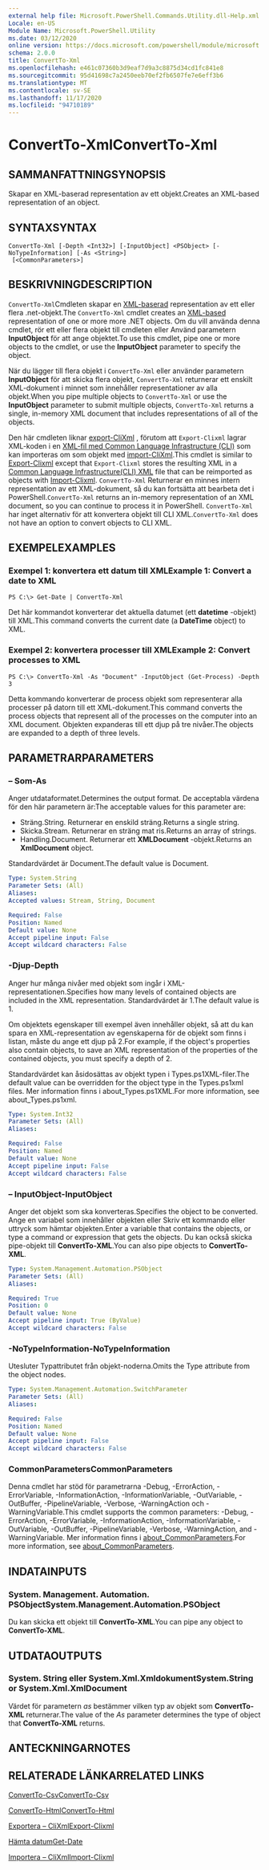```yaml
---
external help file: Microsoft.PowerShell.Commands.Utility.dll-Help.xml
Locale: en-US
Module Name: Microsoft.PowerShell.Utility
ms.date: 03/12/2020
online version: https://docs.microsoft.com/powershell/module/microsoft.powershell.utility/convertto-xml?view=powershell-7.2&WT.mc_id=ps-gethelp
schema: 2.0.0
title: ConvertTo-Xml
ms.openlocfilehash: e461c07360b3d9eaf7d9a3c8875d34cd1fc841e8
ms.sourcegitcommit: 95d41698c7a2450eeb70ef2fb6507fe7e6eff3b6
ms.translationtype: MT
ms.contentlocale: sv-SE
ms.lasthandoff: 11/17/2020
ms.locfileid: "94710189"
---
```

# <span data-ttu-id="bc38a-102">ConvertTo-Xml</span><span class="sxs-lookup"><span data-stu-id="bc38a-102">ConvertTo-Xml</span></span>

## <span data-ttu-id="bc38a-103">SAMMANFATTNING</span><span class="sxs-lookup"><span data-stu-id="bc38a-103">SYNOPSIS</span></span>
<span data-ttu-id="bc38a-104">Skapar en XML-baserad representation av ett objekt.</span><span class="sxs-lookup"><span data-stu-id="bc38a-104">Creates an XML-based representation of an object.</span></span>

## <span data-ttu-id="bc38a-105">SYNTAX</span><span class="sxs-lookup"><span data-stu-id="bc38a-105">SYNTAX</span></span>

```
ConvertTo-Xml [-Depth <Int32>] [-InputObject] <PSObject> [-NoTypeInformation] [-As <String>]
 [<CommonParameters>]
```

## <span data-ttu-id="bc38a-106">BESKRIVNING</span><span class="sxs-lookup"><span data-stu-id="bc38a-106">DESCRIPTION</span></span>

<span data-ttu-id="bc38a-107">`ConvertTo-Xml`Cmdleten skapar en [XML-baserad](/dotnet/api/system.xml.xmldocument) representation av ett eller flera .net-objekt.</span><span class="sxs-lookup"><span data-stu-id="bc38a-107">The `ConvertTo-Xml` cmdlet creates an [XML-based](/dotnet/api/system.xml.xmldocument) representation of one or more more .NET objects.</span></span> <span data-ttu-id="bc38a-108">Om du vill använda denna cmdlet, rör ett eller flera objekt till cmdleten eller Använd parametern **InputObject** för att ange objektet.</span><span class="sxs-lookup"><span data-stu-id="bc38a-108">To use this cmdlet, pipe one or more objects to the cmdlet, or use the **InputObject** parameter to specify the object.</span></span>

<span data-ttu-id="bc38a-109">När du lägger till flera objekt i `ConvertTo-Xml` eller använder parametern **InputObject** för att skicka flera objekt, `ConvertTo-Xml` returnerar ett enskilt XML-dokument i minnet som innehåller representationer av alla objekt.</span><span class="sxs-lookup"><span data-stu-id="bc38a-109">When you pipe multiple objects to `ConvertTo-Xml` or use the **InputObject** parameter to submit multiple objects, `ConvertTo-Xml` returns a single, in-memory XML document that includes representations of all of the objects.</span></span>

<span data-ttu-id="bc38a-110">Den här cmdleten liknar [export-CliXml](./Export-Clixml.md) , förutom att `Export-Clixml` lagrar XML-koden i en [XML-fil med Common Language Infrastructure (CLI)](https://www.ecma-international.org/publications/standards/Ecma-335.htm) som kan importeras om som objekt med [import-CliXml](./Import-Clixml.md).</span><span class="sxs-lookup"><span data-stu-id="bc38a-110">This cmdlet is similar to [Export-Clixml](./Export-Clixml.md) except that `Export-Clixml` stores the resulting XML in a [Common Language Infrastructure(CLI) XML](https://www.ecma-international.org/publications/standards/Ecma-335.htm) file that can be reimported as objects with [Import-Clixml](./Import-Clixml.md).</span></span> <span data-ttu-id="bc38a-111">`ConvertTo-Xml` Returnerar en minnes intern representation av ett XML-dokument, så du kan fortsätta att bearbeta det i PowerShell.</span><span class="sxs-lookup"><span data-stu-id="bc38a-111">`ConvertTo-Xml` returns an in-memory representation of an XML document, so you can continue to process it in PowerShell.</span></span> <span data-ttu-id="bc38a-112">`ConvertTo-Xml` har inget alternativ för att konvertera objekt till CLI XML.</span><span class="sxs-lookup"><span data-stu-id="bc38a-112">`ConvertTo-Xml` does not have an option to convert objects to CLI XML.</span></span>

## <span data-ttu-id="bc38a-113">EXEMPEL</span><span class="sxs-lookup"><span data-stu-id="bc38a-113">EXAMPLES</span></span>

### <span data-ttu-id="bc38a-114">Exempel 1: konvertera ett datum till XML</span><span class="sxs-lookup"><span data-stu-id="bc38a-114">Example 1: Convert a date to XML</span></span>

```
PS C:\> Get-Date | ConvertTo-Xml
```

<span data-ttu-id="bc38a-115">Det här kommandot konverterar det aktuella datumet (ett **datetime** -objekt) till XML.</span><span class="sxs-lookup"><span data-stu-id="bc38a-115">This command converts the current date (a **DateTime** object) to XML.</span></span>

### <span data-ttu-id="bc38a-116">Exempel 2: konvertera processer till XML</span><span class="sxs-lookup"><span data-stu-id="bc38a-116">Example 2: Convert processes to XML</span></span>

```
PS C:\> ConvertTo-Xml -As "Document" -InputObject (Get-Process) -Depth 3
```

<span data-ttu-id="bc38a-117">Detta kommando konverterar de process objekt som representerar alla processer på datorn till ett XML-dokument.</span><span class="sxs-lookup"><span data-stu-id="bc38a-117">This command converts the process objects that represent all of the processes on the computer into an XML document.</span></span> <span data-ttu-id="bc38a-118">Objekten expanderas till ett djup på tre nivåer.</span><span class="sxs-lookup"><span data-stu-id="bc38a-118">The objects are expanded to a depth of three levels.</span></span>

## <span data-ttu-id="bc38a-119">PARAMETRAR</span><span class="sxs-lookup"><span data-stu-id="bc38a-119">PARAMETERS</span></span>

### <span data-ttu-id="bc38a-120">– Som</span><span class="sxs-lookup"><span data-stu-id="bc38a-120">-As</span></span>

<span data-ttu-id="bc38a-121">Anger utdataformatet.</span><span class="sxs-lookup"><span data-stu-id="bc38a-121">Determines the output format.</span></span>
<span data-ttu-id="bc38a-122">De acceptabla värdena för den här parametern är:</span><span class="sxs-lookup"><span data-stu-id="bc38a-122">The acceptable values for this parameter are:</span></span>

- <span data-ttu-id="bc38a-123">Sträng.</span><span class="sxs-lookup"><span data-stu-id="bc38a-123">String.</span></span>
<span data-ttu-id="bc38a-124">Returnerar en enskild sträng.</span><span class="sxs-lookup"><span data-stu-id="bc38a-124">Returns a single string.</span></span>
- <span data-ttu-id="bc38a-125">Skicka.</span><span class="sxs-lookup"><span data-stu-id="bc38a-125">Stream.</span></span>
<span data-ttu-id="bc38a-126">Returnerar en sträng mat ris.</span><span class="sxs-lookup"><span data-stu-id="bc38a-126">Returns an array of strings.</span></span>
- <span data-ttu-id="bc38a-127">Handling.</span><span class="sxs-lookup"><span data-stu-id="bc38a-127">Document.</span></span>
<span data-ttu-id="bc38a-128">Returnerar ett **XMLDocument** -objekt.</span><span class="sxs-lookup"><span data-stu-id="bc38a-128">Returns an **XmlDocument** object.</span></span>

<span data-ttu-id="bc38a-129">Standardvärdet är Document.</span><span class="sxs-lookup"><span data-stu-id="bc38a-129">The default value is Document.</span></span>

```yaml
Type: System.String
Parameter Sets: (All)
Aliases:
Accepted values: Stream, String, Document

Required: False
Position: Named
Default value: None
Accept pipeline input: False
Accept wildcard characters: False
```

### <span data-ttu-id="bc38a-130">-Djup</span><span class="sxs-lookup"><span data-stu-id="bc38a-130">-Depth</span></span>

<span data-ttu-id="bc38a-131">Anger hur många nivåer med objekt som ingår i XML-representationen.</span><span class="sxs-lookup"><span data-stu-id="bc38a-131">Specifies how many levels of contained objects are included in the XML representation.</span></span> <span data-ttu-id="bc38a-132">Standardvärdet är 1.</span><span class="sxs-lookup"><span data-stu-id="bc38a-132">The default value is 1.</span></span>

<span data-ttu-id="bc38a-133">Om objektets egenskaper till exempel även innehåller objekt, så att du kan spara en XML-representation av egenskaperna för de objekt som finns i listan, måste du ange ett djup på 2.</span><span class="sxs-lookup"><span data-stu-id="bc38a-133">For example, if the object's properties also contain objects, to save an XML representation of the properties of the contained objects, you must specify a depth of 2.</span></span>

<span data-ttu-id="bc38a-134">Standardvärdet kan åsidosättas av objekt typen i Types.ps1XML-filer.</span><span class="sxs-lookup"><span data-stu-id="bc38a-134">The default value can be overridden for the object type in the Types.ps1xml files.</span></span> <span data-ttu-id="bc38a-135">Mer information finns i about_Types.ps1XML.</span><span class="sxs-lookup"><span data-stu-id="bc38a-135">For more information, see about_Types.ps1xml.</span></span>

```yaml
Type: System.Int32
Parameter Sets: (All)
Aliases:

Required: False
Position: Named
Default value: None
Accept pipeline input: False
Accept wildcard characters: False
```

### <span data-ttu-id="bc38a-136">– InputObject</span><span class="sxs-lookup"><span data-stu-id="bc38a-136">-InputObject</span></span>

<span data-ttu-id="bc38a-137">Anger det objekt som ska konverteras.</span><span class="sxs-lookup"><span data-stu-id="bc38a-137">Specifies the object to be converted.</span></span> <span data-ttu-id="bc38a-138">Ange en variabel som innehåller objekten eller Skriv ett kommando eller uttryck som hämtar objekten.</span><span class="sxs-lookup"><span data-stu-id="bc38a-138">Enter a variable that contains the objects, or type a command or expression that gets the objects.</span></span> <span data-ttu-id="bc38a-139">Du kan också skicka pipe-objekt till **ConvertTo-XML**.</span><span class="sxs-lookup"><span data-stu-id="bc38a-139">You can also pipe objects to **ConvertTo-XML**.</span></span>

```yaml
Type: System.Management.Automation.PSObject
Parameter Sets: (All)
Aliases:

Required: True
Position: 0
Default value: None
Accept pipeline input: True (ByValue)
Accept wildcard characters: False
```

### <span data-ttu-id="bc38a-140">-NoTypeInformation</span><span class="sxs-lookup"><span data-stu-id="bc38a-140">-NoTypeInformation</span></span>

<span data-ttu-id="bc38a-141">Utesluter Typattributet från objekt-noderna.</span><span class="sxs-lookup"><span data-stu-id="bc38a-141">Omits the Type attribute from the object nodes.</span></span>

```yaml
Type: System.Management.Automation.SwitchParameter
Parameter Sets: (All)
Aliases:

Required: False
Position: Named
Default value: None
Accept pipeline input: False
Accept wildcard characters: False
```

### <span data-ttu-id="bc38a-142">CommonParameters</span><span class="sxs-lookup"><span data-stu-id="bc38a-142">CommonParameters</span></span>

<span data-ttu-id="bc38a-143">Denna cmdlet har stöd för parametrarna -Debug, -ErrorAction, -ErrorVariable, -InformationAction, -InformationVariable, -OutVariable, -OutBuffer, -PipelineVariable, -Verbose, -WarningAction och -WarningVariable.</span><span class="sxs-lookup"><span data-stu-id="bc38a-143">This cmdlet supports the common parameters: -Debug, -ErrorAction, -ErrorVariable, -InformationAction, -InformationVariable, -OutVariable, -OutBuffer, -PipelineVariable, -Verbose, -WarningAction, and -WarningVariable.</span></span> <span data-ttu-id="bc38a-144">Mer information finns i [about_CommonParameters](https://go.microsoft.com/fwlink/?LinkID=113216).</span><span class="sxs-lookup"><span data-stu-id="bc38a-144">For more information, see [about_CommonParameters](https://go.microsoft.com/fwlink/?LinkID=113216).</span></span>

## <span data-ttu-id="bc38a-145">INDATA</span><span class="sxs-lookup"><span data-stu-id="bc38a-145">INPUTS</span></span>

### <span data-ttu-id="bc38a-146">System. Management. Automation. PSObject</span><span class="sxs-lookup"><span data-stu-id="bc38a-146">System.Management.Automation.PSObject</span></span>

<span data-ttu-id="bc38a-147">Du kan skicka ett objekt till **ConvertTo-XML**.</span><span class="sxs-lookup"><span data-stu-id="bc38a-147">You can pipe any object to **ConvertTo-XML**.</span></span>

## <span data-ttu-id="bc38a-148">UTDATA</span><span class="sxs-lookup"><span data-stu-id="bc38a-148">OUTPUTS</span></span>

### <span data-ttu-id="bc38a-149">System. String eller System.Xml.Xmldokument</span><span class="sxs-lookup"><span data-stu-id="bc38a-149">System.String or System.Xml.XmlDocument</span></span>

<span data-ttu-id="bc38a-150">Värdet för parametern *as* bestämmer vilken typ av objekt som **ConvertTo-XML** returnerar.</span><span class="sxs-lookup"><span data-stu-id="bc38a-150">The value of the *As* parameter determines the type of object that **ConvertTo-XML** returns.</span></span>

## <span data-ttu-id="bc38a-151">ANTECKNINGAR</span><span class="sxs-lookup"><span data-stu-id="bc38a-151">NOTES</span></span>

## <span data-ttu-id="bc38a-152">RELATERADE LÄNKAR</span><span class="sxs-lookup"><span data-stu-id="bc38a-152">RELATED LINKS</span></span>

[<span data-ttu-id="bc38a-153">ConvertTo-Csv</span><span class="sxs-lookup"><span data-stu-id="bc38a-153">ConvertTo-Csv</span></span>](ConvertTo-Csv.md)

[<span data-ttu-id="bc38a-154">ConvertTo-Html</span><span class="sxs-lookup"><span data-stu-id="bc38a-154">ConvertTo-Html</span></span>](ConvertTo-Html.md)

[<span data-ttu-id="bc38a-155">Exportera – CliXml</span><span class="sxs-lookup"><span data-stu-id="bc38a-155">Export-Clixml</span></span>](Export-Clixml.md)

[<span data-ttu-id="bc38a-156">Hämta datum</span><span class="sxs-lookup"><span data-stu-id="bc38a-156">Get-Date</span></span>](Get-Date.md)

[<span data-ttu-id="bc38a-157">Importera – CliXml</span><span class="sxs-lookup"><span data-stu-id="bc38a-157">Import-Clixml</span></span>](Import-Clixml.md)

